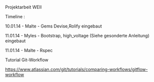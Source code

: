 Projektarbeit WEII





Timeline :

10.01.14 - Malte - Gems Devise,Rolify eingebaut

11.01.14 - Myles - Bootstrap, high_voltage (Siehe gesonderte Anleitung) eingebaut

11.01.14 - Malte - Rspec




Tutorial Git-Workflow

https://www.atlassian.com/git/tutorials/comparing-workflows/gitflow-workflow
